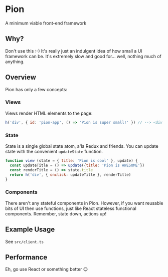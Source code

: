 # Pion

A minimum viable front-end framework

## Why?

Don't use this :-) It's really just an indulgent idea of how small a UI framework can be. It's extremely slow and good for... well, nothing much of anything.

## Overview

Pion has only a few concepts:

### Views

Views render HTML elements to the page:

```javascript
h('div', { id: 'pion-app', () => 'Pion is super small!' }) // --> <div id='pion-app'>Pion is super small</div> 
```

### State

State is a single global state atom, a'la Redux and friends. You can update state with the convenient `updateState` function.

```javascript
function view (state = { title: 'Pion is cool' }, update) {
  const updateTitle = () => update({title: 'Pion is AWESOME'})
  const renderTitle = () => state.title
  return h('div', { onclick: updateTitle }, renderTitle)
}
```

### Components

There aren't any stateful components in Pion. However, if you want reusable bits of UI then use functions, just like React stateless functional components. Remember, state down, actions up!

## Example Usage

See `src/client.ts`

## Performance

Eh, go use React or something better :wink: